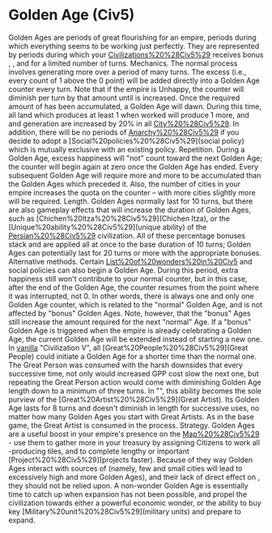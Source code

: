 # Golden Age (Civ5)

 Golden Ages are periods of great flourishing for an empire, periods during which everything seems to be working just perfectly. They are represented by periods during which your [Civilizations%20%28Civ5%29](civilization) receives bonus , , and for a limited number of turns.
Mechanics.
The normal process involves generating more over a period of many turns. The excess (i.e., every count of 1 above the 0 point) will be added directly into a Golden Age counter every turn. Note that if the empire is Unhappy, the counter will diminish per turn by that amount until is increased.
Once the required amount of has been accumulated, a Golden Age will dawn. During this time, all land which produces at least 1 when worked will produce 1 more, and and generation are increased by 20% in all [City%20%28Civ5%29](cities). In addition, there will be no periods of [Anarchy%20%28Civ5%29](Anarchy) if you decide to adopt a [Social%20policies%20%28Civ5%29](social policy) which is mutually exclusive with an existing policy.
Repetition.
During a Golden Age, excess happiness will "not" count toward the next Golden Age; the counter will begin again at zero once the Golden Age has ended. Every subsequent Golden Age will require more and more to be accumulated than the Golden Ages which preceded it. Also, the number of cities in your empire increases the quota on the counter – with more cities slightly more will be required.
Length.
 Golden Ages normally last for 10 turns, but there are also gameplay effects that will increase the duration of Golden Ages, such as [Chichen%20Itza%20%28Civ5%29](Chichen Itza), or the [Unique%20ability%20%28Civ5%29](unique ability) of the [Persian%20%28Civ5%29](Persian) civilization. All of these percentage bonuses stack and are applied all at once to the base duration of 10 turns; Golden Ages can potentially last for 20 turns or more with the appropriate bonuses.
Alternative methods.
Certain [List%20of%20wonders%20in%20Civ5](wonders) and social policies can also begin a Golden Age. During this period, extra happiness still won't contribute to your normal counter, but in this case, after the end of the Golden Age, the counter resumes from the point where it was interrupted, not 0. In other words, there is always one and only one Golden Age counter, which is related to the "normal" Golden Age, and is not affected by "bonus" Golden Ages. Note, however, that the "bonus" Ages still increase the amount required for the next "normal" Age. If a "bonus" Golden Age is triggered when the empire is already celebrating a Golden Age, the current Golden Age will be extended instead of starting a new one.
In [vanilla](vanilla) "Civilization V", all [Great%20People%20%28Civ5%29](Great People) could initiate a Golden Age for a shorter time than the normal one. The Great Person was consumed with the harsh downsides that every successive time, not only would increased GPP cost slow the next one, but repeating the Great Person action would come with diminishing Golden Age length down to a minimum of three turns. In "", this ability becomes the sole purview of the [Great%20Artist%20%28Civ5%29](Great Artist). Its Golden Age lasts for 8 turns and doesn't diminish in length for successive uses, no matter how many Golden Ages you start with Great Artists. As in the base game, the Great Artist is consumed in the process.
Strategy.
 Golden Ages are a useful boost in your empire's presence on the [Map%20%28Civ5%29](map) - use them to gather more in your treasury by assigning Citizens to work all -producing tiles, and to complete lengthy or important [Project%20%28Civ5%29](projects faster). Because of they way Golden Ages interact with sources of (namely, few and small cities will lead to excessively high and more Golden Ages), and their lack of direct effect on , they should not be relied upon. A non-wonder Golden Age is essentially time to catch up when expansion has not been possible, and propel the civilization towards either a powerful economic wonder, or the ability to buy key [Military%20unit%20%28Civ5%29](military units) and prepare to expand.
